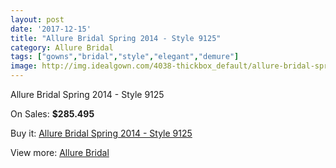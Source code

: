 ```yaml
---
layout: post
date: '2017-12-15'
title: "Allure Bridal Spring 2014 - Style 9125"
category: Allure Bridal
tags: ["gowns","bridal","style","elegant","demure"]
image: http://img.idealgown.com/4038-thickbox_default/allure-bridal-spring-2014-style-9125.jpg
---
```

Allure Bridal Spring 2014 - Style 9125

On Sales: **$285.495**
<a href="https://www.idealgown.com/en/allure-bridal/1862-allure-bridal-spring-2014-style-9125.html"><amp-img layout="responsive" width="600" height="600" src="//img.idealgown.com/4038-thickbox_default/allure-bridal-spring-2014-style-9125.jpg" alt="Allure Bridal Spring 2014 - Style 9125 0" /></a>
<a href="https://www.idealgown.com/en/allure-bridal/1862-allure-bridal-spring-2014-style-9125.html"><amp-img layout="responsive" width="600" height="600" src="//img.idealgown.com/4039-thickbox_default/allure-bridal-spring-2014-style-9125.jpg" alt="Allure Bridal Spring 2014 - Style 9125 1" /></a>

Buy it: [Allure Bridal Spring 2014 - Style 9125](https://www.idealgown.com/en/allure-bridal/1862-allure-bridal-spring-2014-style-9125.html "Allure Bridal Spring 2014 - Style 9125")

View more: [Allure Bridal](https://www.idealgown.com/en/29-allure-bridal "Allure Bridal")